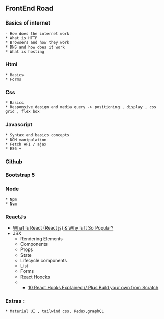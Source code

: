 ## FrontEnd Road

### Basics of internet	
	- How does the internet work
	* What is HTTP 
	* Browsers and how they work
	* DNS and how does it work
	* What is hosting
### Html
	* Basics
	* Forms

### Css 
	* Basics
	* Responsive design and media query -> positioning , display , css grid , flex box

### Javascript 
	* Syntax and basics concepts
	* DOM manipulation
	* Fetch API / ajax
	* ES6 +

### Github

### Bootstrap 5

### Node 
	* Npm
	* Nvm







### ReactJs
- [What Is React (React js) & Why Is It So Popular?](https://www.youtube.com/watch?v=N3AkSS5hXMA&ab_channel=ProgrammingwithMosh)
- 	JSX
	* Rendering Elements
	* Components
	* Props 
	* State	
	* Lifecycle components
	* List
	* Forms
	* React Hoocks
	* - [10 React Hooks Explained // Plus Build your own from Scratch](https://www.youtube.com/watch?v=TNhaISOUy6Q)
	
### Extras :
 	* Material UI , tailwind css, Redux,graphQL

